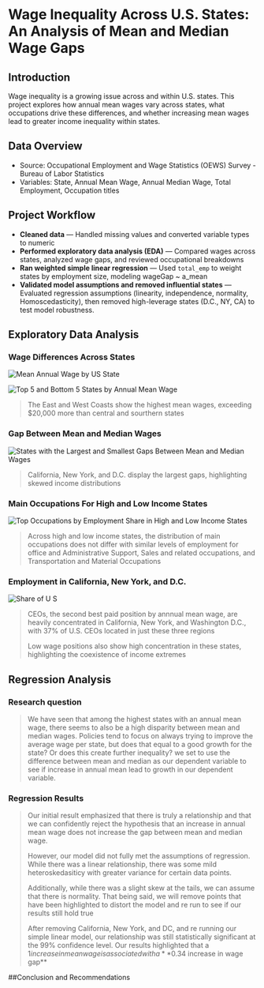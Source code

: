 # Wage Inequality Across U.S. States: An Analysis of Mean and Median Wage Gaps

## Introduction
Wage inequality is a growing issue across and within U.S. states. This project explores how annual mean wages vary across states, what occupations drive these differences, and whether increasing mean wages lead to greater income inequality within states.

## Data Overview
- Source: Occupational Employment and Wage Statistics (OEWS) Survey - Bureau of Labor Statistics 
- Variables: State, Annual Mean Wage, Annual Median Wage, Total Employment, Occupation titles

## Project Workflow

- **Cleaned data** — Handled missing values and converted variable types to numeric
- **Performed exploratory data analysis (EDA)** — Compared wages across states, analyzed wage gaps, and reviewed occupational breakdowns
- **Ran weighted simple linear regression** — Used `total_emp` to weight states by employment size, modeling wageGap ~ a_mean
- **Validated model assumptions and removed influential states** — Evaluated regression assumptions (linearity, independence, normality, Homoscedasticity), then removed high-leverage states (D.C., NY, CA) to test model robustness.

## Exploratory Data Analysis

### Wage Differences Across States
![Mean Annual Wage by US State](https://github.com/user-attachments/assets/7ef0450e-5ef2-42d9-bf61-dcfd32183016)

![Top 5 and Bottom 5 States by Annual Mean Wage](https://github.com/user-attachments/assets/f9af7e28-edf0-426a-a4b1-82a57d86ce5a)
> The East and West Coasts show the highest mean wages, exceeding $20,000 more than central and sourthern states

### Gap Between Mean and Median Wages
![States with the Largest and Smallest Gaps Between Mean and Median Wages](https://github.com/user-attachments/assets/74696b4e-7ae0-4e9c-8376-40780af1e4ea)
> California, New York, and D.C. display the largest gaps, highlighting skewed income distributions

### Main Occupations For High and Low Income States
![Top Occupations by Employment Share in High and Low Income States](https://github.com/user-attachments/assets/c9facb64-2ea4-4a47-87c7-63534e5b46af)
> Across high and low income states, the distribution of main occupations does not differ with similar levels of employment for office and Administrative Support, Sales and related occupations, and Transportation and Material Occupations


### Employment in California, New York, and D.C.
![Share of U S](https://github.com/user-attachments/assets/31f53c91-b297-43d5-ab2b-d290b0d1414d)
> CEOs, the second best paid position by annnual mean wage, are heavily concentrated in California, New York, and Washington D.C., with 37% of U.S. CEOs located in just these three regions
> 
> Low wage positions also show high concentration in these states, highlighting the coexistence of income extremes

## Regression Analysis

### Research question
> We have seen that among the highest states with an annual mean wage, there seems to also be a high disparity between mean and median wages. Policies tend to focus on always trying to improve the average wage per state, but does that equal to a good growth for the state? Or does this create further inequality? we set to use the difference between mean and median as our dependent variable to see if increase in annual mean lead to growth in our dependent variable.

### Regression Results
> Our initial result emphasized that there is truly a relationship and that we can confidently reject the hypothesis that an increase in annual mean wage does not increase the gap between mean and median wage.
> 
> However, our model did not fully met the assumptions of regression. While there was a linear relationship, there was some mild heteroskedasiticy with greater variance for certain data points.
> 
> Additionally, while there was a slight skew at the tails, we can assume that there is normality. That being said, we will remove points that have been highlighted to distort the model and re run to see if our results still hold true
>
> After removing California, New York, and DC, and re running our simple linear model, our relationship was still statistically significant at the 99% confidence level. Our results highlighted that a $1 increase in mean wage is associated with a **$0.34 increase in wage gap**


##Conclusion and Recommendations 
